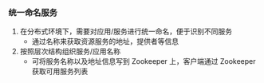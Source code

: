 ### 统一命名服务

1. 在分布式环境下，需要对应用/服务进行统一命名，便于识别不同服务
   - 通过名称来获取资源服务的地址，提供者等信息
2. 按照层次结构组织服务/应用名称
   - 可将服务名称以及地址信息写到 Zookeeper 上，客户端通过 Zookeeper 获取可用服务列表